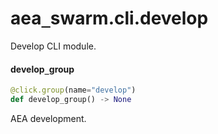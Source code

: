 <a id="aea_swarm.cli.develop"></a>

# aea`_`swarm.cli.develop

Develop CLI module.

<a id="aea_swarm.cli.develop.develop_group"></a>

#### develop`_`group

```python
@click.group(name="develop")
def develop_group() -> None
```

AEA development.

